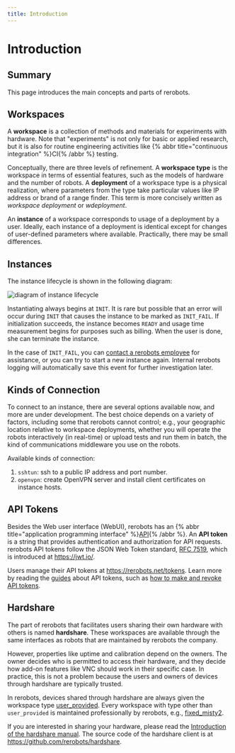 ```yaml
---
title: Introduction
---
```


# Introduction

## Summary

This page introduces the main concepts and parts of rerobots.

## Workspaces

A **workspace** is a collection of methods and materials for
experiments with hardware. Note that "experiments" is not only for basic or applied
research, but it is also for routine engineering activities like
{% abbr title="continuous integration" %}CI{% /abbr %} testing.

Conceptually, there are three levels of refinement. A **workspace type** is the
workspace in terms of essential features, such as the models of hardware and the
number of robots. A **deployment** of a workspace type is a physical
realization, where parameters from the type take particular values like IP
address or brand of a range finder.
This term is more concisely written as *workspace deployment* or *wdeployment*.

An **instance** of a workspace corresponds to usage of a deployment by a
user. Ideally, each instance of a deployment is identical except for changes of
user-defined parameters where available. Practically, there may be small
differences.

## Instances

The instance lifecycle is shown in the following diagram:

![diagram of instance lifecycle](figures/instance-lifecycle.svg)

Instantiating always begins at `INIT`. It is rare but possible that an error
will occur during `INIT` that causes the instance to be marked as `INIT_FAIL`.
If initialization succeeds, the instance becomes `READY` and usage time
measurement begins for purposes such as billing. When the user is done, she can
terminate the instance.

In the case of `INIT_FAIL`, you can [contact a rerobots
employee](https://rerobots.net/contact) for assistance, or you can try to
start a new instance again. Internal rerobots logging will
automatically save this event for further investigation later.

## Kinds of Connection

To connect to an instance, there are several options available now, and more are
under development. The best choice depends on a variety of factors, including
some that rerobots cannot control; e.g., your geographic location relative to
workspace deployments, whether you will operate the robots interactively
(in real-time) or upload tests and run them in batch, the kind of communications
middleware you use on the robots.

Available kinds of connection:

1. `sshtun`: ssh to a public IP address and port number.
2. `openvpn`: create OpenVPN server and install client certificates on instance hosts.

## API Tokens

Besides the Web user interface (WebUI), rerobots has an
{% abbr title="application programming interface" %}[API](/api-summary){% /abbr %}.
An **API token** is a string that provides
authentication and authorization for API requests. rerobots API tokens follow
the JSON Web Token standard, [RFC 7519](https://tools.ietf.org/html/rfc7519),
which is introduced at <https://jwt.io/>.

Users manage their API tokens at <https://rerobots.net/tokens>.
Learn more by reading the [guides](/guides) about API tokens,
such as [how to make and revoke API tokens](/webui/making-and-revoking-api-tokens).

## Hardshare

The part of rerobots that facilitates users sharing their own hardware with
others is named **hardshare**. These workspaces are available through the same
interfaces as robots that are maintained by rerobots the company.

However, properties like uptime and calibration depend on the owners.
The owner decides who is permitted to access their hardware, and they decide how
add-on features like VNC should work in their specific case.
In practice, this is not a problem because the users and owners of devices
through hardshare are typically trusted.

In rerobots, devices shared through hardshare are always given the workspace
type [user_provided](/workspaces/user_provided). Every workspace with type other
than `user_provided` is maintained professionally by rerobots, e.g.,
[fixed_misty2](/workspaces/fixed_misty2).

If you are interested in sharing your hardware,
please read the [Introduction of the hardshare manual](https://docs.hardshare.dev/intro).
The source code of the hardshare client is at <https://github.com/rerobots/hardshare>.
